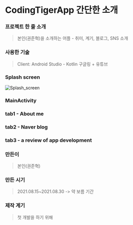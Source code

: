 # CodingTigerApp 간단한 소개

### 프로젝트 한 줄 소개
> 본인(권준혁)을 소개하는 어플 - 취미, 계기, 블로그, SNS 소개

### 사용한 기술
> Client: Android Studio - Kotlin
> 구글링 + 유튜브

### Splash screen
![Splash_screen](https://user-images.githubusercontent.com/97151660/187729154-aa0314c8-e920-47e7-9611-319225684cc5.jpg)

### MainActivity

### tab1 - About me

### tab2 - Naver blog

### tab3 - a review of app development

### 만든이
> 본인(권준혁)

### 만든 시기
> 2021.08.15~2021.08.30 -> 약 보름 기간

### 제작 계기
> 첫 개발을 하기 위해 
